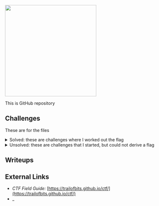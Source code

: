 
<img width="300px" src="banner.png" />

This is GitHub repository 

## Challenges

These are for the files 

<details>
<summary>Solved: these are challenges where I worked out the flag</summary>

* [chrono](./sol/chrono)
* [findme](./sol/findme)
* [hideme](./sol/hideme)
* [MatchTheRegex](./sol/MatchTheRegex)
* [money-ware](./sol/money-ware)
* [More SQLi](./sol/More SQLi)
* [Permissions](./sol/Permissions)
* [ReadMyCert](./sol/ReadMyCert)
* [Ready Gladiator 0](./sol/Ready Gladiator 0)
* [Ready Gladiator 1](./sol/Ready Gladiator 1)
* [Ready Gladiator 2](./sol/Ready Gladiator 2)
* [repetitions](./sol/repetitions)
* [Reverse](./sol/Reverse)
* [rotation](./sol/rotation)
* [Rules 2023](./sol/Rules 2023)
* [Safe Opener 2](./sol/Safe Opener 2)
* [SOAP](./sol/SOAP)
* [Special](./sol/Special)
* [timer](./sol/timer)
* [two-sum](./sol/two-sum)
* [useless](./sol/useless)
* [who is it](./sol/who is it)

</details>

<details>
<summary>Unsolved: these are challenges that I started, but could not derive a flag</summary>

* [babygame01](./usol/babygame01)
* [HideToSee](./usol/HideToSee)
* [Java Code Analysis](./usol/Java Code Analysis)
* [No way out](./usol/No way out)
* [PcapPoisoning](./usol/PcapPoisoning)
* [Virtual Machine 0](./usol/Virtual Machine 0)

</details>

## Writeups

## External Links

* _CTF Field Guide:_ [https://trailofbits.github.io/ctf/](https://trailofbits.github.io/ctf/)
* _
